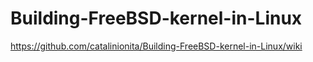 # Building-FreeBSD-kernel-in-Linux
https://github.com/catalinionita/Building-FreeBSD-kernel-in-Linux/wiki
